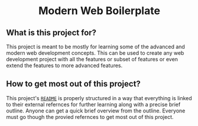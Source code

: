 <div align=center >

# Modern Web Boilerplate
  
</div>

## What is this project for?

This project is meant to be mostly for learning some of the advanced and modern web development concepts.
This can be used to create any web development project with all the features or subset of features or even extend the features to more advanced features.

## How to get most out of this project?

This project's [`README`](README.md) is properly structured in a way that everything is linked to their external refernces for further learning along with a precise brief outline. Anyone can get a quick brief overview from the outline. Everyone must go though the provied refernces to get most out of this project.
